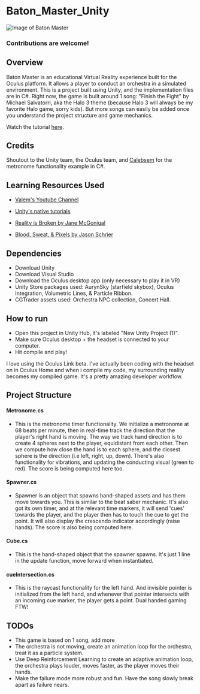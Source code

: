 # Baton_Master_Unity

![Image of Baton Master](https://i.imgur.com/ggxsA1g.png)

### Contributions are welcome! 

## Overview 

Baton Master is an educational Virtual Reality experience built for the Oculus platform. It allows a player to conduct an orchestra in a simulated environment. This is a project built using Unity, and the implementation files are in C#. Right now, the game is built around 1 song: "Finish the Fight" by Michael Salvatorri, aka the Halo 3 theme (because Halo 3 will always be my favorite Halo game, sorry kids). But more songs can easily be added once you understand the project structure and game mechanics. 

Watch the tutorial [here](https://youtu.be/tLZgW-R_Y7g). 

## Credits

Shoutout to the Unity team, the Oculus team, and [Calebsem](https://gist.github.com/Calebsem) for the metronome functionality example in C#. 

## Learning Resources Used

- [Valem's Youtube Channel](https://www.youtube.com/channel/UCPJlesN59MzHPPCp0Lg8sLw)

- [Unity's native tutorials](https://learn.unity.com/tutorials)

- [Reality is Broken by Jane McGonigal](https://www.audible.com/pd/Reality-Is-Broken-Audiobook/B004JOD9B0?site=3582&ref=101248&awc=14444_1596638562_11581eb41713443f479d55743ea359f5&source_code=AFNORBN1028159032)

- [Blood, Sweat, & Pixels by Jason Schrier](https://www.audiobooks.com/audiobook/blood-sweat-and-pixels-the-triumphant-turbulent-stories-behind-how-video-games-are-made/301216?refId=38712&gclid=CjwKCAjwsan5BRAOEiwALzomX8bvZ63bJer7qqOFOWNnmf6bAFJAKY4HYOQsl2SDsl_HUpJ6g-pB2RoC26IQAvD_BwE)

## Dependencies

- Download Unity
- Download Visual Studio
- Download the Oculus desktop app  (only necessary to play it in VR)
- Unity Store packages used: AurynSky (starfield skybox), Oculus Integration, Volumetric Lines, & Particle Ribbon.
- CGTrader assets used: Orchestra NPC collection, Concert Hall. 

## How to run 

- Open this project in Unity Hub, it's labeled "New Unity Project (1)". 
- Make sure Oculus desktop + the headset is connected to your computer.
- Hit compile and play!

I love using the Oculus Link beta. I've actually been coding with the headset on in Oculus Home and when i compile my code, my surrounding reality becomes my compiled game. It's a pretty amazing developer workflow. 

## Project Structure

#### Metronome.cs

- This is the metronome timer functionality. We initialize a metronome at 68 beats per minute, then in real-time track the direction that the player's right hand is moving. The way we track hand direction is to create 4 spheres next to the player, equidistant from each other. Then we compute how close the hand is to each sphere, and the closest sphere is the direction (i.e left, right, up, down). There's also functionality for vibrations, and updating the conducting visual (green to red). The score is being computed here too. 

#### Spawner.cs

- Spawner is an object that spawns hand-shaped assets and has them move towards you. This is similar to the beat saber mechanic. It's also got its own timer, and at the relevant time markers, it will send 'cues' towards the player, and the player then has to touch the cue to get the point. It will also display the crescendo indicator accordingly (raise hands). The score is also being computed here.

#### Cube.cs

- This is the hand-shaped object that the spawner spawns. It's just 1 line in the update function, move forward when instantiated. 

#### cueIntersection.cs


- This is the raycast functionality for the left hand. And invisible pointer is initialized from the left hand, and whenever that pointer intersects with an incoming cue marker, the player gets a point. Dual handed gaming FTW!


## TODOs 

- This game is based on 1 song, add more
- The orchestra is not moving, create an animation loop for the orchestra, treat it as a particle system.
- Use Deep Reinforcement Learning to create an adaptive animation loop, the orchestra plays louder, moves faster, as the player moves their hands.
- Make the failure mode more robust and fun. Have the song slowly break apart as failure nears.

